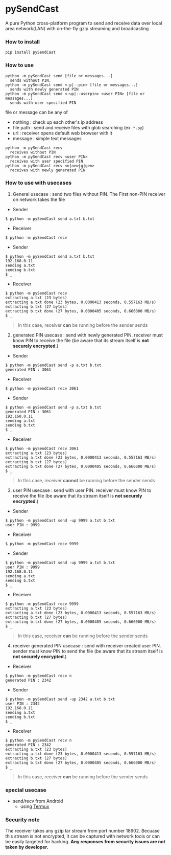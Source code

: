 # pySendCast
A pure Python cross-platform program to send and receive data over local area network(LAN) with on-the-fly gzip streaming and broadcasting

### How to install
```
pip install pySendCast
```

### How to use
```
python -m pySendCast send [file or messages...]
  sends without PIN.
python -m pySendCast send <-p|--pin> [file or messages...]
  sends with newly generated PIN
python -m pySendCast send <-up|--userpin> <user PIN> [file or messages...]
  sends with user specified PIN
```
file or message can be any of
- nothing : check up each other's ip address
- file path : send and receive files with glob searching (ex. `*.py`)
- url : receiver opens default web browser with it
- message : simple text messages

```
python -m pySendCast recv
  receives without PIN
python -m pySendCast recv <user PIN>
  receives with user specified PIN
python -m pySendCast recv <n|new|g|gen>
  receives with newly generated PIN
```

### How to use with usecases
1. General usecase : send two files without PIN. The First non-PIN receiver on network takes the file
- Sender
```shell
$ python -m pySendCast send a.txt b.txt
```
- Receiver
```shell
$ python -m pySendCast recv
```
- Sender
```shell
$ python -m pySendCast send a.txt b.txt
192.168.0.11
sending a.txt
sending b.txt
$ _
```
- Receiver
```shell
$ python -m pySendCast recv
extracting a.txt (23 bytes)
extracting a.txt done (23 bytes, 0.0000413 seconds, 0.557163 MB/s)
extracting b.txt (27 bytes)
extracting b.txt done (27 bytes, 0.0000405 seconds, 0.666000 MB/s)
$ _
```
> In this case, receiver **can** be running before the sender sends

2. generated PIN usecase : send with newly generated PIN. receiver must know PIN to receive the file (be aware that its stream itself is **not securely encrypted**.)
- Sender
```shell
$ python -m pySendCast send -p a.txt b.txt
generated PIN : 3061
```
- Receiver
```shell
$ python -m pySendCast recv 3061
```
- Sender
```shell
$ python -m pySendCast send -p a.txt b.txt
generated PIN : 3061
192.168.0.11
sending a.txt
sending b.txt
$ _
```
- Receiver
```shell
$ python -m pySendCast recv 3061
extracting a.txt (23 bytes)
extracting a.txt done (23 bytes, 0.0000413 seconds, 0.557163 MB/s)
extracting b.txt (27 bytes)
extracting b.txt done (27 bytes, 0.0000405 seconds, 0.666000 MB/s)
$ _
```
> In this case, receiver **cannot** be running before the sender sends

3. user PIN usecase : send with user PIN. receiver must know PIN to receive the file (be aware that its stream itself is **not securely encrypted**.)
- Sender
```shell
$ python -m pySendCast send -up 9999 a.txt b.txt
user PIN : 9999
```
- Receiver
```shell
$ python -m pySendCast recv 9999
```
- Sender
```shell
$ python -m pySendCast send -up 9999 a.txt b.txt
user PIN : 9999
192.168.0.11
sending a.txt
sending b.txt
$ _
```
- Receiver
```shell
$ python -m pySendCast recv 9999
extracting a.txt (23 bytes)
extracting a.txt done (23 bytes, 0.0000413 seconds, 0.557163 MB/s)
extracting b.txt (27 bytes)
extracting b.txt done (27 bytes, 0.0000405 seconds, 0.666000 MB/s)
$ _
```
> In this case, receiver **can** be running before the sender sends

4. receiver generated PIN usecase : send with receiver created user PIN. sender must know PIN to send the file (be aware that its stream itself is **not securely encrypted**.)
- Receiver
```shell
$ python -m pySendCast recv n
generated PIN : 2342
```
- Sender
```shell
$ python -m pySendCast send -up 2342 a.txt b.txt
user PIN : 2342
192.168.0.11
sending a.txt
sending b.txt
$ _
```
- Receiver
```shell
$ python -m pySendCast recv n
generated PIN : 2342
extracting a.txt (23 bytes)
extracting a.txt done (23 bytes, 0.0000413 seconds, 0.557163 MB/s)
extracting b.txt (27 bytes)
extracting b.txt done (27 bytes, 0.0000405 seconds, 0.666000 MB/s)
$ _
```
> In this case, receiver **can** be running before the sender sends

### special usecase
- send/recv from Android
  - using [Termux](https://play.google.com/store/apps/details?id=com.termux&hl=en)

### Security note
The receiver takes any gzip tar stream from port number 18902.
Becuase this stream is not encrypted, it can be captured with network tools or can be easily targeted for hacking.
**Any responses from security issues are not taken by developer.**
